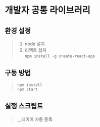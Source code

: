 # 개발자 공통 라이브러리

## 환경 설정
>  1. node 설치
>  2. 리액트 섫치   
>    ```npm install -g create-react-app```

## 구동 방법
> ```npm install```  
> ```npm start```  
> 

## 실행 스크립트
> __레이어 자동 등록